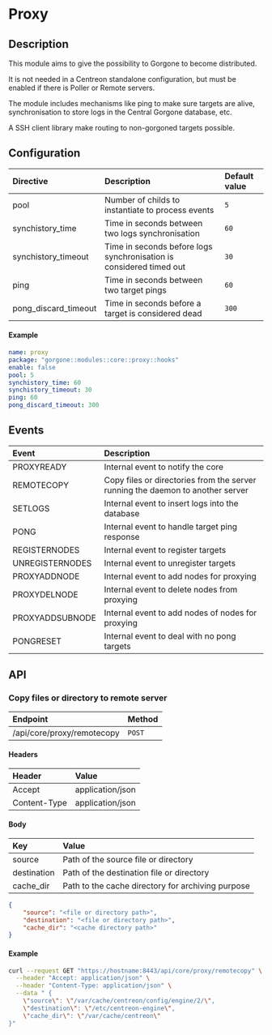 # Proxy

## Description

This module aims to give the possibility to Gorgone to become distributed.

It is not needed in a Centreon standalone configuration, but must be enabled if there is Poller or Remote servers.

The module includes mechanisms like ping to make sure targets are alive, synchronisation to store logs in the Central Gorgone database, etc.

A SSH client library make routing to non-gorgoned targets possible.

## Configuration

| Directive | Description | Default value |
| :- | :- | :- |
| pool | Number of childs to instantiate to process events | `5` |
| synchistory_time | Time in seconds between two logs synchronisation | `60` |
| synchistory_timeout | Time in seconds before logs synchronisation is considered timed out | `30` |
| ping | Time in seconds between two target pings | `60` |
| pong_discard_timeout | Time in seconds before a target is considered dead | `300` |

#### Example

```yaml
name: proxy
package: "gorgone::modules::core::proxy::hooks"
enable: false
pool: 5
synchistory_time: 60
synchistory_timeout: 30
ping: 60
pong_discard_timeout: 300
```

## Events

| Event | Description |
| :- | :- |
| PROXYREADY | Internal event to notify the core |
| REMOTECOPY | Copy files or directories from the server running the daemon to another server |
| SETLOGS | Internal event to insert logs into the database |
| PONG | Internal event to handle target ping response |
| REGISTERNODES | Internal event to register targets |
| UNREGISTERNODES | Internal event to unregister targets |
| PROXYADDNODE | Internal event to add nodes for proxying |
| PROXYDELNODE | Internal event to delete nodes from proxying |
| PROXYADDSUBNODE | Internal event to add nodes of nodes for proxying |
| PONGRESET | Internal event to deal with no pong targets |

## API

### Copy files or directory to remote server

| Endpoint | Method |
| :- | :- |
| /api/core/proxy/remotecopy | `POST` |

#### Headers

| Header | Value |
| :- | :- |
| Accept | application/json |
| Content-Type | application/json |

#### Body

| Key | Value |
| :- | :- |
| source | Path of the source file or directory |
| destination | Path of the destination file or directory |
| cache_dir | Path to the cache directory for archiving purpose |

```json
{
    "source": "<file or directory path>",
    "destination": "<file or directory path>",
    "cache_dir": "<cache directory path>"
}
```

#### Example

```bash
curl --request GET "https://hostname:8443/api/core/proxy/remotecopy" \
  --header "Accept: application/json" \
  --header "Content-Type: application/json" \
  --data " {
    \"source\": \"/var/cache/centreon/config/engine/2/\",
    \"destination\": \"/etc/centreon-engine\",
    \"cache_dir\": \"/var/cache/centreon\"
}"
```
